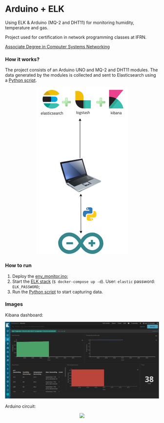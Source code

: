 # Arduino + ELK

Using ELK & Arduino (MQ-2 and DHT11) for monitoring humidity, temperature and gas.

Project used for certification in network programming classes at IFRN.

[Associate Degree in Computer Systems Networking](http://diatinf.ifrn.edu.br/doku.php?id=cursos:superiores:redes:start)

### How it works?

The project consists of an Arduino UNO and MQ-2 and DHT11 modules. The data generated by the modules is collected and sent to Elasticsearch using a [Python script](src/run.py).

<p align="center">
  <img src="images/structure.png">
</p>

### How to run

1. Deploy the [env_monitor.ino](src/env_monitor/env_monitor.ino);
2. Start the [ELK stack](elk_server) (```$ docker-compose up -d```). User: ```elastic``` password: ```ELK_PASSWORD```;
3. Run the [Python script](src/run.py) to start capturing data.

### Images

Kibana dashboard:

<p align="center">
  <img src="images/screenshot.png">
</p>

Arduino circuit:

<p align="center">
  <img src="images/project.png">
</p>
